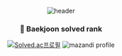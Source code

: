 <div align=center>

![header](https://capsule-render.vercel.app/api?type=Waving&color=gradient&customColorList=12,14,20,25,27&section=header&height=300&text=HEESU's%20GitHub&fontSize=90)

### 🎯 Baekjoon solved rank
[![Solved.ac프로필](http://mazassumnida.wtf/api/v2/generate_badge?boj=onlysleep)](https://solved.ac/onlysleep)
![mazandi profile](http://mazandi.herokuapp.com/api?handle=onlysleep&theme=cold)
